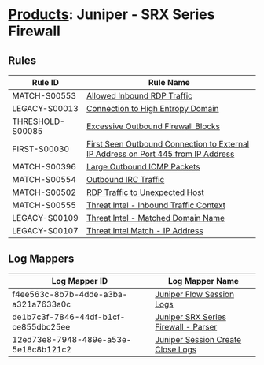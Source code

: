 # [Products](README.md): Juniper - SRX Series Firewall

## Rules

|Rule ID|Rule Name|
|----|----|
|MATCH-S00553|[Allowed Inbound RDP Traffic](../rules/MATCH-S00553.md)|
|LEGACY-S00013|[Connection to High Entropy Domain](../rules/LEGACY-S00013.md)|
|THRESHOLD-S00085|[Excessive Outbound Firewall Blocks](../rules/THRESHOLD-S00085.md)|
|FIRST-S00030|[First Seen Outbound Connection to External IP Address on Port 445 from IP Address](../rules/FIRST-S00030.md)|
|MATCH-S00396|[Large Outbound ICMP Packets](../rules/MATCH-S00396.md)|
|MATCH-S00554|[Outbound IRC Traffic](../rules/MATCH-S00554.md)|
|MATCH-S00502|[RDP Traffic to Unexpected Host](../rules/MATCH-S00502.md)|
|MATCH-S00555|[Threat Intel - Inbound Traffic Context](../rules/MATCH-S00555.md)|
|LEGACY-S00109|[Threat Intel - Matched Domain Name](../rules/LEGACY-S00109.md)|
|LEGACY-S00107|[Threat Intel Match - IP Address](../rules/LEGACY-S00107.md)|


## Log Mappers

|Log Mapper ID|Log Mapper Name|
|----|----|
|f4ee563c-8b7b-4dde-a3ba-a321a7633a0c|[Juniper Flow Session Logs](../mappings/f4ee563c-8b7b-4dde-a3ba-a321a7633a0c.md)|
|de1b7c3f-7846-44df-b1cf-ce855dbc25ee|[Juniper SRX Series Firewall - Parser](../mappings/de1b7c3f-7846-44df-b1cf-ce855dbc25ee.md)|
|12ed73e8-7948-489e-a53e-5e18c8b121c2|[Juniper Session Create Close Logs](../mappings/12ed73e8-7948-489e-a53e-5e18c8b121c2.md)|



